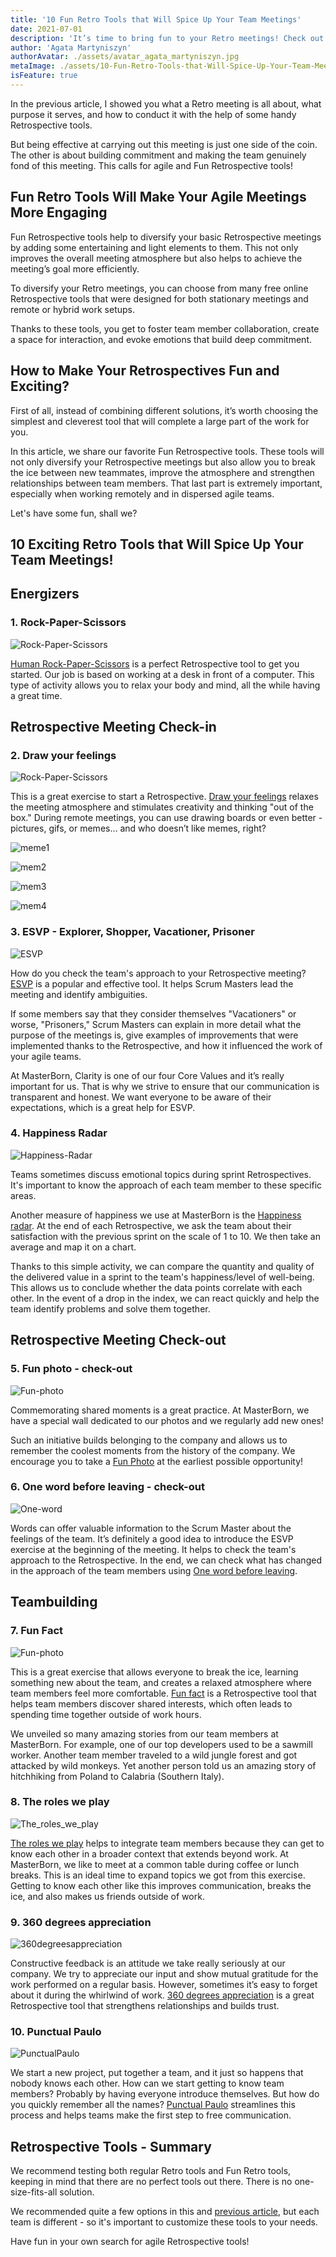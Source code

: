 ```yaml
---
title: '10 Fun Retro Tools that Will Spice Up Your Team Meetings'
date: 2021-07-01
description: 'It’s time to bring fun to your Retro meetings! Check out our list and make Your Agile Meetings Way More Engaging.'
author: 'Agata Martyniszyn'
authorAvatar: ./assets/avatar_agata_martyniszyn.jpg
metaImage: ./assets/10-Fun-Retro-Tools-that-Will-Spice-Up-Your-Team-Meetings/210610_mb_blog_funretrotools_cover.jpg
isFeature: true
---
```


In the previous article, I showed you what a Retro meeting is all about, what purpose it serves, and how to conduct it with the help of some handy Retrospective tools.

But being effective at carrying out this meeting is just one side of the coin. The other is about building commitment and making the team genuinely fond of this meeting. This calls for agile and Fun Retrospective tools!

## Fun Retro Tools Will Make Your Agile Meetings More Engaging

Fun Retrospective tools help to diversify your basic Retrospective meetings by adding some entertaining and light elements to them. This not only improves the overall meeting atmosphere but also helps to achieve the meeting’s goal more efficiently.

To diversify your Retro meetings, you can choose from many free online Retrospective tools that were designed for both stationary meetings and remote or hybrid work setups.

Thanks to these tools, you get to foster team member collaboration, create a space for interaction, and evoke emotions that build deep commitment.

## How to Make Your Retrospectives Fun and Exciting?

First of all, instead of combining different solutions, it’s worth choosing the simplest and cleverest tool that will complete a large part of the work for you.

In this article, we share our favorite Fun Retrospective tools. These tools will not only diversify your Retrospective meetings but also allow you to break the ice between new teammates, improve the atmosphere and strengthen relationships between team members. That last part is extremely important, especially when working remotely and in dispersed agile teams.

Let's have some fun, shall we?

## 10 Exciting Retro Tools that Will Spice Up Your Team Meetings!

## Energizers

### 1. Rock-Paper-Scissors
![Rock-Paper-Scissors](assets/10-Fun-Retro-Tools-that-Will-Spice-Up-Your-Team-Meetings/Rock-Paper-Scissors.jpg)


[Human Rock-Paper-Scissors](https://www.funretrospectives.com/human-rock-paper-scissors/) is a perfect Retrospective tool to get you started. Our job is based on working at a desk in front of a computer. This type of activity allows you to relax your body and mind, all the while having a great time.



## Retrospective Meeting Check-in

### 2. Draw your feelings
![Rock-Paper-Scissors](assets/10-Fun-Retro-Tools-that-Will-Spice-Up-Your-Team-Meetings/Draw-your-feelings.jpg)

This is a great exercise to start a Retrospective. [Draw your feelings](https://www.funretrospectives.com/draw-your-feelings/) relaxes the meeting atmosphere and stimulates creativity and thinking "out of the box." During remote meetings, you can use drawing boards or even better - pictures, gifs, or memes… and who doesn’t like memes, right?

![meme1](assets/10-Fun-Retro-Tools-that-Will-Spice-Up-Your-Team-Meetings/meme1.jpeg)

![mem2](assets/10-Fun-Retro-Tools-that-Will-Spice-Up-Your-Team-Meetings/mem2.jpeg)

![mem3](assets/10-Fun-Retro-Tools-that-Will-Spice-Up-Your-Team-Meetings/mem3.jpeg)

![mem4](assets/10-Fun-Retro-Tools-that-Will-Spice-Up-Your-Team-Meetings/mem4.png)



### 3. ESVP - Explorer, Shopper, Vacationer, Prisoner
![ESVP](assets/10-Fun-Retro-Tools-that-Will-Spice-Up-Your-Team-Meetings/ESVP.jpg)

How do you check the team's approach to your Retrospective meeting? [ESVP](https://www.funretrospectives.com/esvp-explorer-shopper-vacationer-prisoner/)  is a popular and effective tool. It helps Scrum Masters lead the meeting and identify ambiguities.

If some members say that they consider themselves "Vacationers" or worse, "Prisoners," Scrum Masters can explain in more detail what the purpose of the meetings is, give examples of improvements that were implemented thanks to the Retrospective, and how it influenced the work of your agile teams.

At MasterBorn, Clarity is one of our four Core Values and it’s really important for us. That is why we strive to ensure that our communication is transparent and honest. We want everyone to be aware of their expectations, which is a great help for ESVP.

### 4. Happiness Radar
![Happiness-Radar](assets/10-Fun-Retro-Tools-that-Will-Spice-Up-Your-Team-Meetings/Happiness-Radar.jpg)

Teams sometimes discuss emotional topics during sprint Retrospectives. It's important to know the approach of each team member to these specific areas.

Another measure of happiness we use at MasterBorn is the [Happiness radar](https://www.funretrospectives.com/happiness-radar/). At the end of each Retrospective, we ask the team about their satisfaction with the previous sprint on the scale of 1 to 10. We then take an average and map it on a chart.

Thanks to this simple activity, we can compare the quantity and quality of the delivered value in a sprint to the team's happiness/level of well-being. This allows us to conclude whether the data points correlate with each other. In the event of a drop in the index, we can react quickly and help the team identify problems and solve them together.

## Retrospective Meeting Check-out

### 5. Fun photo - check-out
![Fun-photo](assets/10-Fun-Retro-Tools-that-Will-Spice-Up-Your-Team-Meetings/Fun-photo.jpg)

Commemorating shared moments is a great practice. At MasterBorn, we have a special wall dedicated to our photos and we regularly add new ones!

Such an initiative builds belonging to the company and allows us to remember the coolest moments from the history of the company. We encourage you to take a [Fun Photo](https://www.funretrospectives.com/fun-photo/) at the earliest possible opportunity!

### 6. One word before leaving - check-out
![One-word](assets/10-Fun-Retro-Tools-that-Will-Spice-Up-Your-Team-Meetings/One-word.jpg)

Words can offer valuable information to the Scrum Master about the feelings of the team. It’s definitely a good idea to introduce the ESVP exercise at the beginning of the meeting. It helps to check the team's approach to the Retrospective. In the end, we can check what has changed in the approach of the team members using [One word before leaving](https://www.funretrospectives.com/one-word-before-leaving/).



## Teambuilding

### 7. Fun Fact
![Fun-photo](assets/10-Fun-Retro-Tools-that-Will-Spice-Up-Your-Team-Meetings/Fun-photo.jpg)

This is a great exercise that allows everyone to break the ice, learning something new about the team, and creates a relaxed atmosphere where team members feel more comfortable. [Fun fact](https://www.funretrospectives.com/fun-fact/) is a Retrospective tool that helps team members discover shared interests, which often leads to spending time together outside of work hours.

We unveiled so many amazing stories from our team members at MasterBorn. For example, one of our top developers used to be a sawmill worker. Another team member traveled to a wild jungle forest and got attacked by wild monkeys. Yet another person told us an amazing story of hitchhiking from Poland to Calabria (Southern Italy).

### 8. The roles we play
![The_roles_we_play](assets/10-Fun-Retro-Tools-that-Will-Spice-Up-Your-Team-Meetings/The_roles_we_play.jpg)

[The roles we play](https://www.funretrospectives.com/the-roles-we-play/) helps to integrate team members because they can get to know each other in a broader context that extends beyond work. At MasterBorn, we like to meet at a common table during coffee or lunch breaks. This is an ideal time to expand topics we got from this exercise. Getting to know each other like this improves communication, breaks the ice, and also makes us friends outside of work.

### 9. 360 degrees appreciation
![360degreesappreciation](assets/10-Fun-Retro-Tools-that-Will-Spice-Up-Your-Team-Meetings/360degreesappreciation.jpg)

Constructive feedback is an attitude we take really seriously at our company. We try to appreciate our input and show mutual gratitude for the work performed on a regular basis. However, sometimes it’s easy to forget about it during the whirlwind of work. [360 degrees appreciation](https://www.funretrospectives.com/360-degrees-appreciation/) is a great Retrospective tool that strengthens relationships and builds trust.

### 10. Punctual Paulo
![PunctualPaulo](assets/10-Fun-Retro-Tools-that-Will-Spice-Up-Your-Team-Meetings/PunctualPaulo.jpg)

We start a new project, put together a team, and it just so happens that nobody knows each other. How can we start getting to know team members? Probably by having everyone introduce themselves. But how do you quickly remember all the names? [Punctual Paulo](https://www.funretrospectives.com/punctual-paulo/) streamlines this process and helps teams make the first step to free communication.


## Retrospective Tools - Summary

We recommend testing both regular Retro tools and Fun Retro tools, keeping in mind that there are no perfect tools out there. There is no one-size-fits-all solution.

We recommended quite a few options in this and [previous article](/10-retrospective-tools-for-scrum-masters), but each team is different - so it's important to customize these tools to your needs.

Have fun in your own search for agile Retrospective tools!
